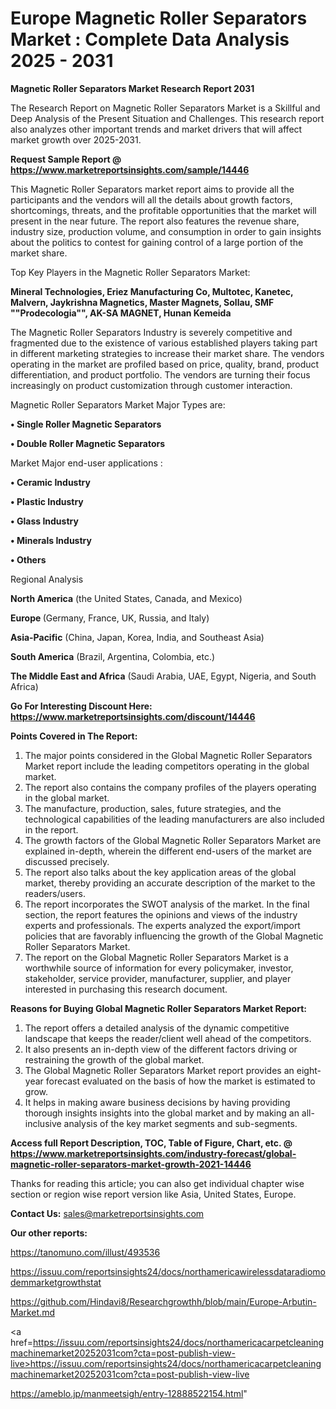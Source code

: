 # Europe Magnetic Roller Separators Market : Complete Data Analysis 2025 - 2031

<strong>Magnetic Roller Separators Market Research Report 2031</strong>

The Research Report on Magnetic Roller Separators Market is a Skillful and Deep Analysis of the Present Situation and Challenges. This research report also analyzes other important trends and market drivers that will affect market growth over 2025-2031.

<strong>Request Sample Report @ <a href=https://www.marketreportsinsights.com/sample/14446>https://www.marketreportsinsights.com/sample/14446</a></strong>

This Magnetic Roller Separators market report aims to provide all the participants and the vendors will all the details about growth factors, shortcomings, threats, and the profitable opportunities that the market will present in the near future. The report also features the revenue share, industry size, production volume, and consumption in order to gain insights about the politics to contest for gaining control of a large portion of the market share.

Top Key Players in the Magnetic Roller Separators Market:

<strong>Mineral Technologies, Eriez Manufacturing Co, Multotec, Kanetec, Malvern, Jaykrishna Magnetics, Master Magnets, Sollau, SMF ""Prodecologia"", AK-SA MAGNET, Hunan Kemeida</strong>

The Magnetic Roller Separators Industry is severely competitive and fragmented due to the existence of various established players taking part in different marketing strategies to increase their market share. The vendors operating in the market are profiled based on price, quality, brand, product differentiation, and product portfolio. The vendors are turning their focus increasingly on product customization through customer interaction.

Magnetic Roller Separators Market Major Types are:

<strong>• Single Roller Magnetic Separators

• Double Roller Magnetic Separators</strong>

Market Major end-user applications :

<strong>• Ceramic Industry

• Plastic Industry

• Glass Industry

• Minerals Industry

• Others</strong>

Regional Analysis

</u><strong><b>North America</b></strong> (the United States, Canada, and Mexico)

<strong><b>Europe </b></strong>(Germany, France, UK, Russia, and Italy)

<strong><b>Asia-Pacific</b></strong> (China, Japan, Korea, India, and Southeast Asia)

<strong><b>South America</b></strong> (Brazil, Argentina, Colombia, etc.)

<strong><b>The Middle East and Africa</b></strong> (Saudi Arabia, UAE, Egypt, Nigeria, and South Africa)

<strong>Go For Interesting Discount Here: <a href=https://www.marketreportsinsights.com/discount/14446>https://www.marketreportsinsights.com/discount/14446</a></strong>

<strong>Points Covered in The Report:</strong>
<ol>
  <li>The major points considered in the Global Magnetic Roller Separators Market report include the leading competitors operating in the global market.</li>
  <li>The report also contains the company profiles of the players operating in the global market.</li>
  <li>The manufacture, production, sales, future strategies, and the technological capabilities of the leading manufacturers are also included in the report.</li>
  <li>The growth factors of the Global Magnetic Roller Separators Market are explained in-depth, wherein the different end-users of the market are discussed precisely.</li>
  <li>The report also talks about the key application areas of the global market, thereby providing an accurate description of the market to the readers/users.</li>
  <li>The report incorporates the SWOT analysis of the market. In the final section, the report features the opinions and views of the industry experts and professionals. The experts analyzed the export/import policies that are favorably influencing the growth of the Global Magnetic Roller Separators Market.</li>
  <li>The report on the Global Magnetic Roller Separators Market is a worthwhile source of information for every policymaker, investor, stakeholder, service provider, manufacturer, supplier, and player interested in purchasing this research document.</li>
</ol>
<strong>Reasons for Buying Global Magnetic Roller Separators Market Report:</strong>

<ol>
  <li>The report offers a detailed analysis of the dynamic competitive landscape that keeps the reader/client well ahead of the competitors.</li>
  <li>It also presents an in-depth view of the different factors driving or restraining the growth of the global market.</li>
  <li>The Global Magnetic Roller Separators Market report provides an eight-year forecast evaluated on the basis of how the market is estimated to grow.</li>
  <li>It helps in making aware business decisions by having providing thorough insights insights into the global market and by making an all-inclusive analysis of the key market segments and sub-segments.</li>
</ol>
<strong>Access full Report Description, TOC, Table of Figure, Chart, etc. @ <a href=https://www.marketreportsinsights.com/industry-forecast/global-magnetic-roller-separators-market-growth-2021-14446>https://www.marketreportsinsights.com/industry-forecast/global-magnetic-roller-separators-market-growth-2021-14446</a></strong>


Thanks for reading this article; you can also get individual chapter wise section or region wise report version like Asia, United States, Europe.

<strong>Contact Us:</strong>
sales@marketreportsinsights.com

<strong>Our other reports:</strong>

<a href=https://tanomuno.com/illust/493536>https://tanomuno.com/illust/493536</a>

<a href=https://issuu.com/reportsinsights24/docs/northamericawirelessdataradiomodemmarketgrowthstat>https://issuu.com/reportsinsights24/docs/northamericawirelessdataradiomodemmarketgrowthstat</a>

<a href=https://github.com/Hindavi8/Researchgrowthh/blob/main/Europe-Arbutin-Market.md>https://github.com/Hindavi8/Researchgrowthh/blob/main/Europe-Arbutin-Market.md</a>

<a href=https://issuu.com/reportsinsights24/docs/northamericacarpetcleaningmachinemarket20252031com?cta=post-publish-view-live>https://issuu.com/reportsinsights24/docs/northamericacarpetcleaningmachinemarket20252031com?cta=post-publish-view-live</a>

<a href=https://ameblo.jp/manmeetsigh/entry-12888522154.html>https://ameblo.jp/manmeetsigh/entry-12888522154.html</a>"

